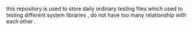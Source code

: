 this repository is used to store daily ordinary testing files
which used to testing different system libraries , do not have 
too many relationship with each other .
